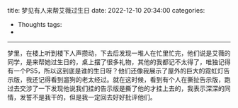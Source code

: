 title: 梦见有人来帮艾薇过生日
date: 2022-12-10 20:34:00
categories:
- Thoughts
tags:
-
---

梦里，在楼上听到楼下人声攒动，下去后发现一堆人在忙里忙完，他们说是艾薇的同学，是来帮她过生日的，桌上摆了很多礼物，其他的我都记不太得了，唯独记得有一个PS5，所以这到底是谁的生日呀？他们还像我展示了屋外的巨大的霓虹灯告示版，我还记得看到遛狗的老太经过。就在这时候，看到有个人在撕扯告示版，跑过去交涉了一下发现他说我们挂的告示版是撕了他的才挂上去的，我表示深深的同情，发誓不是我干的，但是我一定回去好好批评他们。